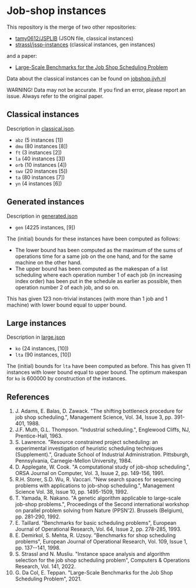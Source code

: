 # Job-shop instances

This repository is the merge of two other repositories:

- [tamy0612/JSPLIB](https://github.com/tamy0612/JSPLIB) (JSON file, classical instances)
- [strassl/jssp-instances](https://github.com/strassl/jssp-instances) (classical instances, gen instances)

and a paper:

- [Large-Scale Benchmarks for the Job Shop Scheduling Problem](https://arxiv.org/abs/2102.08778)


Data about the classical instances can be found on [jobshop.jjvh.nl](http://jobshop.jjvh.nl/)

WARNING! Data may not be accurate. If you find an error, please report an issue. Always refer to the original paper.


## Classical instances

Description in [classical.json](classical.json).

- `abz` (5 instances [1])
- `dmu` (80 instances [8])
- `ft` (3 instances [2])
- `la` (40 instances [3])
- `orb` (10 instances [4])
- `swv` (20 instances [5])
- `ta` (80 instances [7])
- `yn` (4 instances [6])

## Generated instances

Description in [generated.json](generated.json)

- `gen` (4225 instances, [9])

The (initial) bounds for these instances have been computed as follows:

- The lower bound has been computed as the maximum of the sums of operations time for a same job on the one hand, and for the same machine on the other hand.
- The upper bound has been computed as the makespan of a list scheduling where each operation number 1 of each job (in increasing index order) has been put in the schedule as earlier as possible, then operation number 2 of each job, and so on.

This has given 123 non-trivial instances (with more than 1 job and 1 machine) with lower bound equal to upper bound.

## Large instances

Description in [large.json](large.json)

- `ko` (24 instances, [10])
- `lta` (90 instances, [10])

The (initial) bounds for `lta` have been computed as before. This has given 11 instances with lower bound equal to upper bound. The optimum makespan for `ko` is 600000 by construction of the instances.

## References

1. J. Adams, E. Balas, D. Zawack. "The shifting bottleneck procedure for job shop scheduling.", Management Science, Vol. 34, Issue 3, pp. 391-401, 1988.
2. J.F. Muth, G.L. Thompson. "Industrial scheduling.", Englewood Cliffs, NJ, Prentice-Hall, 1963.
3. S. Lawrence. "Resource constrained project scheduling: an experimental investigation of heuristic scheduling techniques (Supplement).", Graduate School of Industrial Administration. Pittsburgh, Pennsylvania, Carnegie-Mellon University, 1984.
4. D. Applegate, W. Cook. "A computational study of job-shop scheduling.", ORSA Journal on Computer, Vol. 3, Isuue 2, pp. 149-156, 1991.
5. R.H. Storer, S.D. Wu, R. Vaccari. "New search spaces for sequencing problems with applications to job-shop scheduling.", Management Science Vol. 38, Issue 10, pp. 1495-1509, 1992.
6. T. Yamada, R. Nakano. "A genetic algorithm applicable to large-scale job-shop problems.", Proceedings of the Second international workshop on parallel problem solving from Nature (PPSN'2). Brussels (Belgium), pp. 281-290, 1992.
7. E. Taillard. "Benchmarks for basic scheduling problems", European Journal of Operational Research, Vol. 64, Issue 2, pp. 278-285, 1993.
8. E. Demirkol, S. Mehta, R. Uzsoy. "Benchmarks for shop scheduling problems", European Journal of Operational Research, Vol. 109, Issue 1, pp. 137--141, 1998.
9. S. Strassl and N. Musliu. "Instance space analysis and algorithm selection for the job shop scheduling problem", Computers & Operations Research, Vol. 141, 2022.
10. G. Da Col, E. Teppan. "Large-Scale Benchmarks for the Job Shop Scheduling Problem", 2021.
